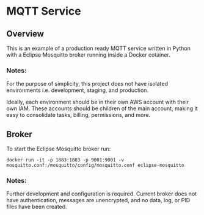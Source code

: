 # MQTT Service

## Overview

This is an example of a production ready MQTT service written in Python with a Eclipse Mosquitto broker running inside a Docker cotainer.

### Notes: 
For the purpose of simplicity, this project does not have isolated environments i.e. development, staging, and production.

Ideally, each environment should be in their own AWS account with their own IAM. These accounts should be children of the main account, making it easy to consolidate tasks, billing, permissions, and more.

## Broker

To start the Eclipse Mosquitto broker run:

`docker run -it -p 1883:1883 -p 9001:9001 -v mosquitto.conf:/mosquitto/config/mosquitto.conf eclipse-mosquitto`

### Notes: 
Further development and configuration is required. Current broker does not have authentication, messages are unencrypted, and no data, log, or PID files have been created.